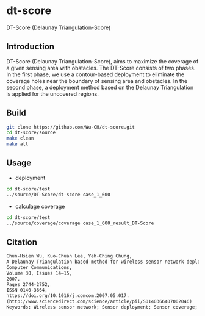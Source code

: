 # dt-score

DT-Score (Delaunay Triangulation-Score)

## Introduction

DT-Score (Delaunay Triangulation-Score), aims to maximize the coverage of a given sensing area with obstacles. 
The DT-Score consists of two phases. In the first phase, we use a contour-based deployment to eliminate the coverage holes near the boundary of sensing area and obstacles. 
In the second phase, a deployment method based on the Delaunay Triangulation is applied for the uncovered regions.

## Build

```sh
git clone https://github.com/Wu-CH/dt-score.git
cd dt-score/source
make clean
make all
```

## Usage

- deployment

```sh
cd dt-score/test
../source/DT-Score/dt-score case_1_600
```

- calculage coverage

```sh
cd dt-score/test
../source/coverage/coverage case_1_600_result_DT-Score
```

## Citation

```txt
Chun-Hsien Wu, Kuo-Chuan Lee, Yeh-Ching Chung,
A Delaunay Triangulation based method for wireless sensor network deployment,
Computer Communications,
Volume 30, Issues 14–15,
2007,
Pages 2744-2752,
ISSN 0140-3664,
https://doi.org/10.1016/j.comcom.2007.05.017.
(http://www.sciencedirect.com/science/article/pii/S0140366407002046)
Keywords: Wireless sensor network; Sensor deployment; Sensor coverage; Obstacles; Delaunay Triangulation
```
